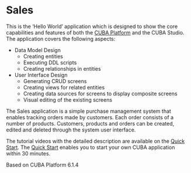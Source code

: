 # Sales

This is the ‘Hello World’ application which is designed to show the core capabilities and features of both the [CUBA Platform](https://www.cuba-platform.com/) and the CUBA Studio. The application covers the following aspects:

- Data Model Design
    - Creating entities
    - Executing DDL scripts
    - Creating relationships in entities
- User Interface Design
    - Generating  CRUD screens
    - Creating views for related entities
    - Creating data sources for screens to display composite screens
    - Visual editing of the existing screens

The Sales application is a simple purchase management system that enables tracking orders made by customers. Each order consists of a number of products. Customers, products and orders can be created, edited and deleted through the system user interface.

The tutorial videos with the detailed description are available on the [Quick Start](https://www.cuba-platform.com/en/quickstart). The [Quick Start](https://www.cuba-platform.com/en/quickstart) enables you to start your own CUBA application within 30 minutes.

Based on CUBA Platform 6.1.4
